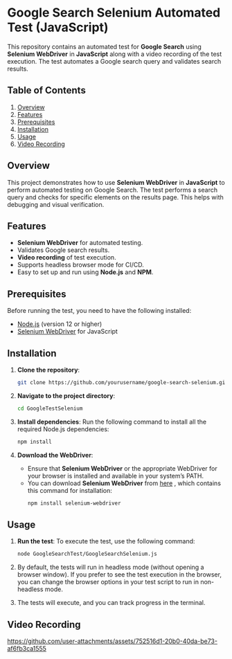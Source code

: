 # Google Search Selenium Automated Test (JavaScript)

This repository contains an automated test for **Google Search** using **Selenium WebDriver** in **JavaScript** along with a video recording of the test execution. The test automates a Google search query and validates search results.

## Table of Contents
1. [Overview](#overview)
2. [Features](#features)
3. [Prerequisites](#prerequisites)
4. [Installation](#installation)
5. [Usage](#usage)
6. [Video Recording](#video-recording)

## Overview
This project demonstrates how to use **Selenium WebDriver** in **JavaScript** to perform automated testing on Google Search. The test performs a search query and checks for specific elements on the results page. This helps with debugging and visual verification.

## Features
- **Selenium WebDriver** for automated testing.
- Validates Google search results.
- **Video recording** of test execution.
- Supports headless browser mode for CI/CD.
- Easy to set up and run using **Node.js** and **NPM**.

## Prerequisites
Before running the test, you need to have the following installed:

- [Node.js](https://nodejs.org/) (version 12 or higher)
- [Selenium WebDriver](https://www.npmjs.com/package/selenium-webdriver/) for JavaScript

## Installation

1. **Clone the repository**:
   ```bash
   git clone https://github.com/yourusername/google-search-selenium.git
   ```

2. **Navigate to the project directory**:
   ```bash
   cd GoogleTestSelenium
   ```

3. **Install dependencies**:
   Run the following command to install all the required Node.js dependencies:
   ```bash
   npm install
   ```

4. **Download the WebDriver**:
   - Ensure that **Selenium WebDriver** or the appropriate WebDriver for your browser is installed and available in your system’s PATH.
   - You can download **Selenium WebDriver** from [here](https://www.npmjs.com/package/selenium-webdriver/) , which contains this command for installation:
     ```bash
     npm install selenium-webdriver
     ```

## Usage

1. **Run the test**:
   To execute the test, use the following command:
   ```bash
   node GoogleSearchTest/GoogleSearchSelenium.js
   ```

2. By default, the tests will run in headless mode (without opening a browser window). If you prefer to see the test execution in the browser, you can change the browser options in your test script to run in non-headless mode.

3. The tests will execute, and you can track progress in the terminal.

## Video Recording

https://github.com/user-attachments/assets/752516d1-20b0-40da-be73-af6fb3ca1555



